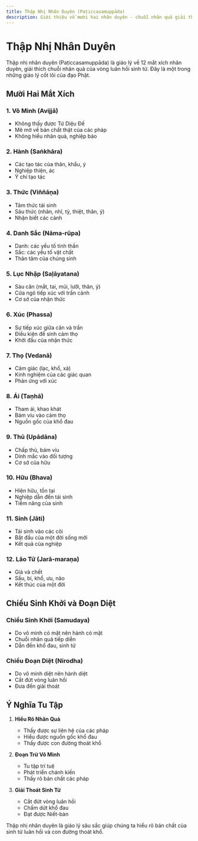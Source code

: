 ```yaml
---
title: Thập Nhị Nhân Duyên (Paṭiccasamuppāda)
description: Giới thiệu về mười hai nhân duyên - chuỗi nhân quả giải thích vòng luân hồi sinh tử
---
```


# Thập Nhị Nhân Duyên

Thập nhị nhân duyên (Paṭiccasamuppāda) là giáo lý về 12 mắt xích nhân duyên, giải thích chuỗi nhân quả của vòng luân hồi sinh tử. Đây là một trong những giáo lý cốt lõi của đạo Phật.

## Mười Hai Mắt Xích

### 1. Vô Minh (Avijjā)
- Không thấy được Tứ Diệu Đế
- Mê mờ về bản chất thật của các pháp
- Không hiểu nhân quả, nghiệp báo

### 2. Hành (Saṅkhāra)
- Các tạo tác của thân, khẩu, ý
- Nghiệp thiện, ác
- Ý chí tạo tác

### 3. Thức (Viññāṇa)
- Tâm thức tái sinh
- Sáu thức (nhãn, nhĩ, tỷ, thiệt, thân, ý)
- Nhận biết các cảnh

### 4. Danh Sắc (Nāma-rūpa)
- Danh: các yếu tố tinh thần
- Sắc: các yếu tố vật chất
- Thân tâm của chúng sinh

### 5. Lục Nhập (Saḷāyatana)
- Sáu căn (mắt, tai, mũi, lưỡi, thân, ý)
- Cửa ngõ tiếp xúc với trần cảnh
- Cơ sở của nhận thức

### 6. Xúc (Phassa)
- Sự tiếp xúc giữa căn và trần
- Điều kiện để sinh cảm thọ
- Khởi đầu của nhận thức

### 7. Thọ (Vedanā)
- Cảm giác (lạc, khổ, xả)
- Kinh nghiệm của các giác quan
- Phản ứng với xúc

### 8. Ái (Taṇhā)
- Tham ái, khao khát
- Bám víu vào cảm thọ
- Nguồn gốc của khổ đau

### 9. Thủ (Upādāna)
- Chấp thủ, bám víu
- Dính mắc vào đối tượng
- Cơ sở của hữu

### 10. Hữu (Bhava)
- Hiện hữu, tồn tại
- Nghiệp dẫn đến tái sinh
- Tiềm năng của sinh

### 11. Sinh (Jāti)
- Tái sinh vào các cõi
- Bắt đầu của một đời sống mới
- Kết quả của nghiệp

### 12. Lão Tử (Jarā-maraṇa)
- Già và chết
- Sầu, bi, khổ, ưu, não
- Kết thúc của một đời

## Chiều Sinh Khởi và Đoạn Diệt

### Chiều Sinh Khởi (Samudaya)
- Do vô minh có mặt nên hành có mặt
- Chuỗi nhân quả tiếp diễn
- Dẫn đến khổ đau, sinh tử

### Chiều Đoạn Diệt (Nirodha)
- Do vô minh diệt nên hành diệt
- Cắt đứt vòng luân hồi
- Đưa đến giải thoát

## Ý Nghĩa Tu Tập

1. **Hiểu Rõ Nhân Quả**
   - Thấy được sự liên hệ của các pháp
   - Hiểu được nguồn gốc khổ đau
   - Thấy được con đường thoát khổ

2. **Đoạn Trừ Vô Minh**
   - Tu tập trí tuệ
   - Phát triển chánh kiến
   - Thấy rõ bản chất các pháp

3. **Giải Thoát Sinh Tử**
   - Cắt đứt vòng luân hồi
   - Chấm dứt khổ đau
   - Đạt được Niết-bàn

Thập nhị nhân duyên là giáo lý sâu sắc giúp chúng ta hiểu rõ bản chất của sinh tử luân hồi và con đường thoát khổ.
